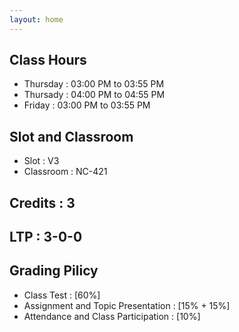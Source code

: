 ```yaml
---
layout: home
---
```

## Class Hours
- Thursday : 03:00 PM to 03:55 PM
- Thursady : 04:00 PM to 04:55 PM
- Friday   : 03:00 PM to 03:55 PM

## Slot and Classroom
- Slot : V3       
- Classroom : NC-421

## Credits : 3
## LTP : 3-0-0


## Grading Pilicy
- Class Test : [60%]
- Assignment and Topic Presentation : [15% + 15%]
- Attendance and Class Participation : [10%]
